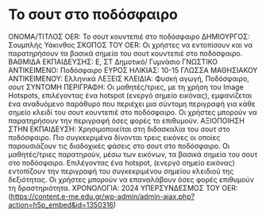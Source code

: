 # Το σουτ στο ποδόσφαιρο
ΟΝΟΜΑ/ΤΙΤΛΟΣ OER: Το σουτ κουντεπιέ στο ποδόσφαιρο
ΔΗΜΙΟΥΡΓΟΣ: Σουμπλής Υάκινθος
ΣΚΟΠΟΣ ΤΟΥ OER: Οι χρήστες να εντοπίσουν και να παρατηρήσουν τα βασικά σημεία του σουτ κουντεπιέ στο ποδόσφαιρο. 
ΒΑΘΜΙΔΑ ΕΚΠΑΙΔΕΥΣΗΣ: Ε, ΣΤ Δημοτικό/ Γυμνάσιο 
ΓΝΩΣΤΙΚΟ ΑΝΤΙΚΕΙΜΕΝΟ: Ποδόσφαιρο
ΕΥΡΟΣ ΗΛΙΚΙΑΣ: 10-15 
ΓΛΩΣΣΑ ΜΑΘΗΣΙΑΚΟΥ ΑΝΤΙΚΕΙΜΕΝΟΥ: Ελληνικά 
ΛΕΞΕΙΣ ΚΛΕΙΔΙΑ: Φυσκή αγωγή, Ποδόσφαιρο, σουτ
ΣΥΝΤΟΜΗ ΠΕΡΙΓΡΑΦΗ: Οι μαθητές/τριες, με τη χρήση του Image Hotspots, επιλέγοντας ένα hotspot (ενεργό σημείο εικόνας), εμφανίζεται ένα αναδυόμενο παράθυρο που περιέχει μια σύντομη περιγραφή για κάθε σημείο κλειδί του σουτ κουντεπιέ στο ποδόσφαιρο. Οι χρήστες μπορούν να παρατηρήσουν την περιγραφή όσες φορές το επιθυμούν.
ΑΞΙΟΠΟΙΗΣΗ ΣΤΗΝ ΕΚΠΑΙΔΕΥΣΗ: Χρησιμοποιείται στη διδασκαλία του σουτ στο ποδόσφαιρο. Πιο συγκεκριμένα δίνονται τρεις εικόνες οι οποίες παρουσιάζουν τις διαδοχικές φάσεις στο σουτ στο ποδόσφαιρο. Οι μαθητές/τριες παρατηρούν, μέσω των εικόνων, τα βασικά σημεία του σουτ στο ποδόσφαιρο. Επιλέγοντας ένα hotspot, (ενεργό σημείο εικόνας) εντοπίζουν την περιγραφή του συγκεκριμένου σημείου κλειδιού της δεξιότητας. Οι χρήστες  μπορούν να επαναλάβουν όσες φορές επιθυμούν τη δραστηριότητα.
ΧΡΟΝΟΛΟΓΙΑ: 2024 
ΥΠΕΡΣΥΝΔΕΣΜΟΣ ΤΟΥ OER: (https://content.e-me.edu.gr/wp-admin/admin-ajax.php?action=h5p_embed&id=1350316)
